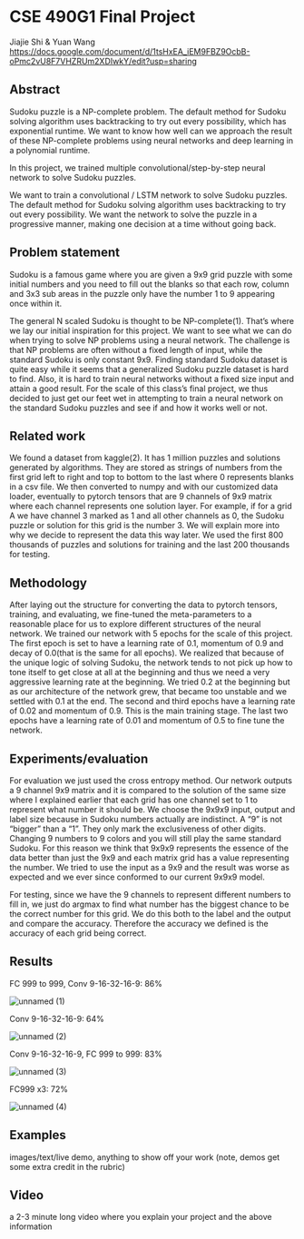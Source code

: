 # CSE 490G1 Final Project

Jiajie Shi & Yuan Wang
https://docs.google.com/document/d/1tsHxEA_iEM9FBZ9OcbB-oPmc2vU8F7VHZRUm2XDIwkY/edit?usp=sharing


## Abstract

Sudoku puzzle is a NP-complete problem. The default method for Sudoku solving algorithm uses backtracking to try out every possibility, which has exponential runtime. We want to know how well can we approach the result of these NP-complete problems using neural networks and deep learning in a polynomial runtime. 

In this project, we trained multiple convolutional/step-by-step neural network to solve Sudoku puzzles. 

We want to train a convolutional / LSTM network to solve Sudoku puzzles. The default method for Sudoku solving algorithm uses backtracking to try out every possibility. We want the network to solve the puzzle in a progressive manner, making one decision at a time without going back.

## Problem statement

Sudoku is a famous game where you are given a 9x9 grid puzzle with some initial numbers and you need to fill out the blanks so that each row, column and 3x3 sub areas in the puzzle only have the number 1 to 9 appearing once within it. 

The general N scaled Sudoku is thought to be NP-complete(1). That’s where we lay our initial inspiration for this project. We want to see what we can do when trying to solve NP problems using a neural network. The challenge is that NP problems are often without a fixed length of input, while the standard Sudoku is only constant 9x9. Finding standard Sudoku dataset is quite easy while it seems that a generalized Sudoku puzzle dataset is hard to find. Also, it is hard to train neural networks without a fixed size input and attain a good result. For the scale of this class’s final project, we thus decided to just get our feet wet in attempting to train a neural network on the standard Sudoku puzzles and see if and how it works well or not.

## Related work

We found a dataset from kaggle(2). It has 1 million puzzles and solutions generated by algorithms. They are stored as strings of numbers from the first grid left to right and top to bottom to the last where 0 represents blanks in a csv file. We then converted to numpy and with our customized data loader, eventually to pytorch tensors that are 9 channels of 9x9 matrix where each channel represents one solution layer. For example, if for a grid A we have channel 3 marked as 1 and all other channels as 0, the Sudoku puzzle or solution for this grid is the number 3. We will explain more into why we decide to represent the data this way later. We used the first 800 thousands of puzzles and solutions for training and the last 200 thousands for testing.

## Methodology 

After laying out the structure for converting the data to pytorch tensors, training, and evaluating, we fine-tuned the meta-parameters to a reasonable place for us to explore different structures of the neural network. We trained our network with 5 epochs for the scale of this project. The first epoch is set to have a learning rate of 0.1, momentum of 0.9 and decay of 0.0(that is the same for all epochs). We realized that because of the unique logic of solving Sudoku, the network tends to not pick up how to tone itself to get close at all at the beginning and thus we need a very aggressive learning rate at the beginning. We tried 0.2 at the beginning but as our architecture of the network grew, that became too unstable and we settled with 0.1 at the end. The second and third epochs have a learning rate of 0.02 and momentum of 0.9. This is the main training stage. The last two epochs have a learning rate of 0.01 and momentum of 0.5 to fine tune the network.

## Experiments/evaluation 

For evaluation we just used the cross entropy method. Our network outputs a 9 channel 9x9 matrix and it is compared to the solution of the same size where I explained earlier that each grid has one channel set to 1 to represent what number it should be. We choose the 9x9x9 input, output and label size because in Sudoku numbers actually are indistinct. A “9” is not “bigger” than a “1”. They only mark the exclusiveness of other digits. Changing 9 numbers to 9 colors and you will still play the same standard Sudoku. For this reason we think that 9x9x9 represents the essence of the data better than just the 9x9 and each matrix grid has a value representing the number. We tried to use the input as a 9x9 and the result was worse as expected and we ever since conformed to our current 9x9x9 model.

For testing, since we have the 9 channels to represent different numbers to fill in, we just do argmax to find what number has the biggest chance to be the correct number for this grid. We do this both to the label and the output and compare the accuracy. Therefore the accuracy we defined is the accuracy of each grid being correct.

## Results
FC 999 to 999, Conv 9-16-32-16-9: 86%

![unnamed (1)](https://user-images.githubusercontent.com/47728497/146096424-0252fcbd-0776-429f-a10f-095ded3feb28.png)

Conv 9-16-32-16-9: 64%

![unnamed (2)](https://user-images.githubusercontent.com/47728497/146096425-ee32d052-afe1-4a97-b6be-17f7521e2881.png)

Conv 9-16-32-16-9, FC 999 to 999: 83%

![unnamed (3)](https://user-images.githubusercontent.com/47728497/146096426-fed3e550-dfe6-42b8-9940-dcac85523815.png)

FC999 x3: 72%

![unnamed (4)](https://user-images.githubusercontent.com/47728497/146096427-d5a64b34-f784-4c36-909c-1bdd1c89ca9f.png)



## Examples 

images/text/live demo, anything to show off your work (note, demos get some extra credit in the rubric)

## Video

a 2-3 minute long video where you explain your project and the above information
